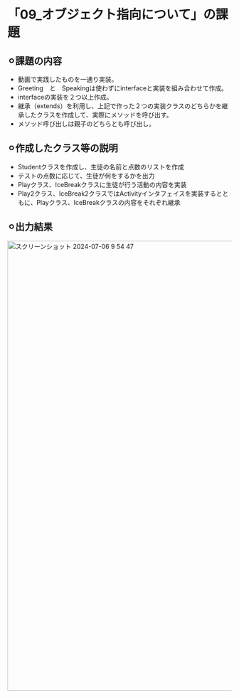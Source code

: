 # 「09_オブジェクト指向について」の課題
## ⚪︎課題の内容
* 動画で実践したものを一通り実装。
* Greeting　と　Speakingは使わずにinterfaceと実装を組み合わせて作成。
* interfaceの実装を２つ以上作成。
* 継承（extends）を利用し、上記で作った２つの実装クラスのどちらかを継承したクラスを作成して、実際にメソッドを呼び出す。
* メソッド呼び出しは親子のどちらとも呼び出し。
## ⚪︎作成したクラス等の説明
* Studentクラスを作成し、生徒の名前と点数のリストを作成
* テストの点数に応じて、生徒が何をするかを出力
* Playクラス、IceBreakクラスに生徒が行う活動の内容を実装
* Play2クラス、IceBreak2クラスではActivityインタフェイスを実装するとともに、Playクラス、IceBreakクラスの内容をそれぞれ継承
## ⚪︎出力結果
<img width="1012" alt="スクリーンショット 2024-07-06 9 54 47" src="https://github.com/keeeeya/09task/assets/170473802/e43fae43-18fa-4041-b314-0bcf7b2e0d43">
